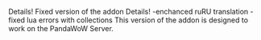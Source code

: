 Details!
Fixed version of the addon Details!
-enchanced ruRU translation
-fixed lua errors with collections
This version of the addon is designed to work on the PandaWoW Server.
